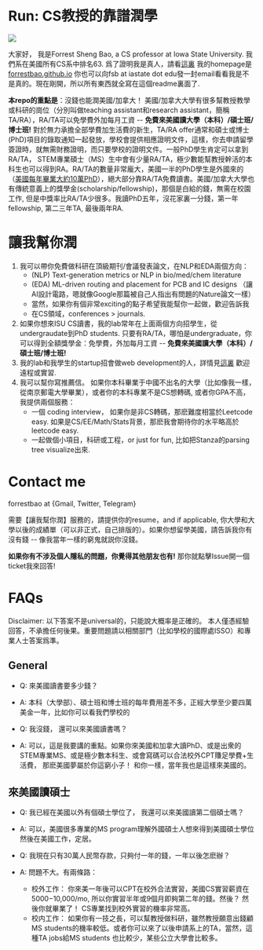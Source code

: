 # Run: CS教授的靠譜潤學

![](https://m.media-amazon.com/images/I/51PkOQXo5CL._SL500_.jpg)

大家好， 我是Forrest Sheng Bao, a CS professor at Iowa State University. 我們系在美國所有CS系中排名63.
爲了證明我是真人，請看[這裏](https://www.cs.iastate.edu/fsb) 我的homepage是 [forrestbao.github.io](http://forrestbao.github.io) 你也可以向fsb at iastate dot edu發一封email看看我是不是真的。現在剛開，所以所有東西就全寫在這個readme裏面了. 

**本repo的重點是**：沒錢也能潤美國/加拿大！ 美國/加拿大大學有很多幫教授教學或科研的崗位（分別叫做teaching assistant和research assistant，簡稱TA/RA），RA/TA可以免學費外加每月工資 -- **免費來美國讀大學（本科）/碩士班/博士班!** 對於無力承擔全部學費加生活費的新生，TA/RA offer通常和碩士或博士(PhD)項目的錄取通知一起發放，學校會提供相應證明文件，這樣，你去申請留學簽證時，就無需財務證明，而只要學校的證明文件。一般PhD學生肯定可以拿到RA/TA， STEM專業碩士（MS）生中會有少量RA/TA，極少數能幫教授幹活的本科生也可以得到RA。RA/TA的數量非常龐大，美國一半的PhD學生是外國來的（[美國每年畢業大約10萬PhD](https://www.nsf.gov/nsb/sei/one-pagers/Foreign-Born.pdf)），絕大部分靠RA/TA免費讀書。美國/加拿大大學也有傳統意義上的獎學金(scholarship/fellowship)，那個是白給的錢，無需在校園工作, 但是中獎率比RA/TA少很多。我讀PhD五年，沒花家裏一分錢，第一年fellowship, 第二三年TA, 最後兩年RA. 


# 讓我幫你潤
1. 我可以帶你免費做科研在頂級期刊/會議發表論文，在NLP和EDA兩個方向：
   - (NLP) Text-generation metrics or NLP in bio/med/chem literature
   - (EDA) ML-driven routing and placement for PCB and IC designs （讓AI設計電路，嗯就像Google那篇被自己人指出有問題的Nature論文一樣）
   - 當然，如果你有個非常exciting的點子希望我能幫你一起做，歡迎告訴我
   - 在CS領域，conferences > journals. 
2. 如果你想來ISU CS讀書，我的lab常年在上面兩個方向招學生，從undergraudate到PhD students. 只要有RA/TA，哪怕是undergraduate，你可以得到全額獎學金：免學費，外加每月工資 -- **免費來美國讀大學（本科）/碩士班/博士班!**
3. 我的lab和我學生的startup招會做web development的人，詳情見[這裏](https://www.notion.so/nlpdev/Remote-Hiring-People-9df52db7ba624954a58cac93a836b01b) 歡迎遠程或實習. 
4. 我可以幫你寫推薦信。 如果你本科畢業于中國不出名的大學（比如像我一樣，從南京郵電大學畢業），或者你的本科專業不是CS想轉碼, 或者你GPA不高，我提供兩個服務：
   - 一個 coding interview， 如果你是非CS轉碼，那麽難度相當於Leetcode easy. 如果是CS/EE/Math/Stats背景，那麽我會期待你的水平略高於leetcode easy.
   - 一起做個小項目，科研或工程，or just for fun, 比如把Stanza的parsing tree visualize出來. 
   


# Contact me
forrestbao at {Gmail, Twitter, Telegram}

需要【讓我幫你潤】服務的，請提供你的resume，and if applicable, 你大學和大學以後的成績單（可以非正式，自己排版的）。如果你想留學美國，請告訴我你有沒有錢 -- 像我當年一樣的窮鬼就説你沒錢。

**如果你有不涉及個人隱私的問題，你覺得其他朋友也有!** 那你就點擊Issue開一個ticket我來回答! 

# FAQs

Disclaimer: 以下答案不是universal的，只能說大概率是正確的。 本人僅憑經驗回答，不承擔任何後果。重要問題請以相關部門（比如學校的國際處ISSO）和專業人士答案爲準。

## General
* Q: 來美國讀書要多少錢？  
* A: 本科（大學部）、碩士班和博士班的每年費用差不多，正經大學至少要四萬美金一年，比如你可以看我們學校的

* Q: 我沒錢， 還可以來美國讀書嗎？
* A: 可以，這是我要講的重點。如果你來美國和加拿大讀PhD、或是出衆的STEM專業MS、或是極少數本科生、或會寫碼可以合法校外CPT賺足學費+生活費， 那麽美國夢屬於你這窮小子！ 和你一樣，當年我也是這樣來美國的。

## 來美國讀碩士
* Q: 我已經在美國以外有個碩士學位了， 我還可以來美國讀第二個碩士嗎？
* A: 可以，美國很多專業的MS program理解外國碩士人想來得到美國碩士學位然後在美國工作，定居。

* Q: 我現在只有30萬人民幣存款，只夠付一年的錢，一年以後怎麽辦？
* A: 問題不大。有兩條路： 
     - 校外工作： 你來美一年後可以CPT在校外合法實習，美國CS實習薪資在$5000-$10,000/mo, 所以你實習半年或9個月即夠第二年的錢。然後？ 然後你就畢業了！ CS專業找到校外實習的機率非常高。 
     - 校内工作： 如果你有一技之長，可以幫教授做科研，雖然教授願意出錢顧MS students的機率較低。或者你可以來了以後申請系上的TA，當然，這種TA jobs給MS students 也比較少，某些公立大學會比較多。
